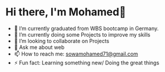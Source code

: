 # Hi there, I'm Mohamed👋

- 🔭 I’m currently graduated from WBS bootcamp in Germany.
- 🌱 I’m currently doing some Projects to improve my skills
- 👯 I’m looking to collaborate on Projects 
- 💬 Ask me about web
- 📫 How to reach me: sowamohamed71@gmail.com 
- ⚡ Fun fact: Learning something new/ Doing the great things





 
